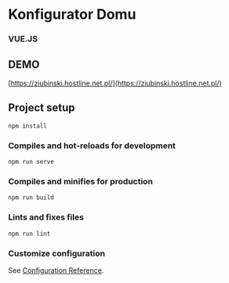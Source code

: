 # Konfigurator Domu
### VUE.JS
## DEMO

[https://ziubinski.hostline.net.pl/](https://ziubinski.hostline.net.pl/)


## Project setup
```
npm install
```

### Compiles and hot-reloads for development
```
npm run serve
```

### Compiles and minifies for production
```
npm run build
```

### Lints and fixes files
```
npm run lint
```

### Customize configuration
See [Configuration Reference](https://cli.vuejs.org/config/).
